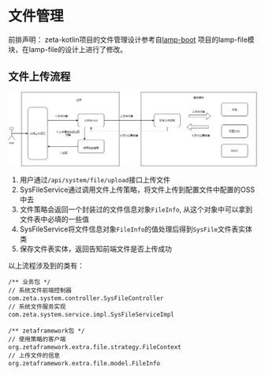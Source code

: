 # 文件管理

前排声明：
zeta-kotlin项目的文件管理设计参考自[lamp-boot](https://github.com/zuihou/lamp-boot) 项目的lamp-file模块，在lamp-file的设计上进行了修改。


## 文件上传流程
![文件上传流程.png](./img/文件上传流程.png)

1. 用户通过`/api/system/file/upload`接口上传文件
2. SysFileService通过调用文件上传策略，将文件上传到配置文件中配置的OSS中去
3. 文件策略会返回一个封装过的文件信息对象`FileInfo`, 从这个对象中可以拿到文件表中必填的一些值
4. SysFileService将文件信息对象`FileInfo`的值处理后得到`SysFile`文件表实体类
5. 保存文件表实体，返回告知前端文件是否上传成功


以上流程涉及到的类有：
```
/** 业务包 */
// 系统文件前端控制器
com.zeta.system.controller.SysFileController
// 系统文件服务实现
com.zeta.system.service.impl.SysFileServiceImpl

/** zetaframework包 */
// 使用策略的客户端
org.zetaframework.extra.file.strategy.FileContext
// 上传文件的信息
org.zetaframework.extra.file.model.FileInfo
```
